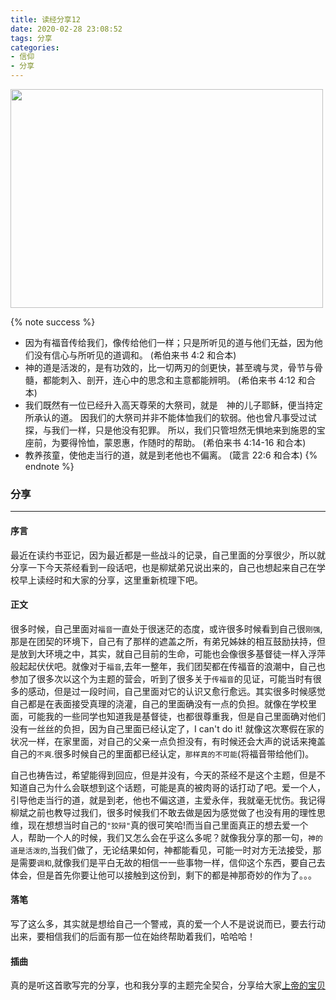 ```yaml
---
title: 读经分享12
date: 2020-02-28 23:08:52
tags: 分享
categories:
- 信仰
- 分享
---
```

<img src="https://hexo-1257711631.cos.ap-nanjing.myqcloud.com/20200225230127.png" width=500 height=350>

{% note success %}
* 因为有福音传给我们，像传给他们一样；只是所听见的道与他们无益，因为他们没有信心与所听见的道调和。
                                                (希伯来书 4:2 和合本)
* 神的道是活泼的，是有功效的，比一切两刃的剑更快，甚至魂与灵，骨节与骨髓，都能刺入、剖开，连心中的思念和主意都能辨明。
                                                (希伯来书 4:12 和合本)
* 我们既然有一位已经升入高天尊荣的大祭司，就是　神的儿子耶稣，便当持定所承认的道。
因我们的大祭司并非不能体恤我们的软弱。他也曾凡事受过试探，与我们一样，只是他没有犯罪。
所以，我们只管坦然无惧地来到施恩的宝座前，为要得怜恤，蒙恩惠，作随时的帮助。
                                                (希伯来书 4:14-16 和合本)
* 教养孩童，使他走当行的道，就是到老他也不偏离。
                                                (箴言 22:6 和合本)
{% endnote %}

### 分享
***

#### 序言

最近在读约书亚记，因为最近都是一些战斗的记录，自己里面的分享很少，所以就分享一下今天茶经看到一段话吧，也是柳斌弟兄说出来的，自己也想起来自己在学校早上读经时和大家的分享，这里重新梳理下吧。

#### 正文

很多时候，自己里面对`福音`一直处于很迷茫的态度，或许很多时候看到自己很`刚强`,那是在团契的环境下，自己有了那样的遮盖之所，有弟兄姊妹的相互鼓励扶持，但是放到大环境之中，其实，就自己目前的生命，可能也会像很多基督徒一样入浮萍般起起伏伏吧。就像对于`福音`,去年一整年，我们团契都在传福音的浪潮中，自己也参加了很多次以这个为主题的营会，听到了很多关于`传福音`的见证，可能当时有很多的感动，但是过一段时间，自己里面对它的认识又愈行愈远。其实很多时候感觉自己都是在表面接受真理的浇灌，自己的里面确没有一点的负担。就像在学校里面，可能我的一些同学也知道我是基督徒，也都很尊重我，但是自己里面确对他们没有一丝丝的负担，因为自己里面已经认定了，I can't do it! 就像这次寒假在家的状况一样，在家里面，对自己的父亲一点负担没有，有时候还会大声的说话来掩盖自己的`不爽`.很多时候自己的里面都已经认定，`那样真的不可能`(将福音带给他们)。

自己也祷告过，希望能得到回应，但是并没有，今天的茶经不是这个主题，但是不知道自己为什么会联想到这个话题，可能是真的被肉哥的话打动了吧。爱一个人，引导他走当行的道，就是到老，他也不偏这道，主爱永伴，我就毫无忧伤。我记得柳斌之前也教导过我们，很多时候我们不敢去做是因为感觉做了也没有用的理性思维，现在想想当时自己的`"狡辩"`真的很可笑哈!而当自己里面真正的想去爱一个人，帮助一个人的时候，我们又怎么会在乎这么多呢？就像我分享的那一句，`神的道是活泼的`,当我们做了，无论结果如何，神都能看见，可能一时对方无法接受，那是需要`调和`,就像我们是平白无故的相信一一些事物一样，信仰这个东西，要自己去体会，但是首先你要让他可以接触到这份到，剩下的都是神那奇妙的作为了。。。

#### 落笔

写了这么多，其实就是想给自己一个警戒，真的爱一个人不是说说而已，要去行动出来，要相信我们的后面有那一位在始终帮助着我们，哈哈哈！

#### 插曲

真的是听这首歌写完的分享，也和我分享的主题完全契合，分享给大家[上帝的宝贝](https://www.xiami.com/song/bqv09ji5494f)



